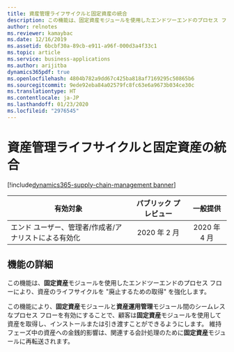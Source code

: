 ```yaml
---
title: 資産管理ライフサイクルと固定資産の統合
description: この機能は、固定資産モジュールを使用したエンドツーエンドのプロセス フローにより、資産のライフサイクルを廃止するための取得を強化します。
author: relnotes
ms.reviewer: kamaybac
ms.date: 12/16/2019
ms.assetid: 6bcbf30a-89cb-e911-a96f-000d3a4f33c1
ms.topic: article
ms.service: business-applications
ms.author: arijitba
dynamics365pdf: true
ms.openlocfilehash: 4804b782a9dd67c425ba818af7169295c50865b6
ms.sourcegitcommit: 9ede92eba84a02579fc8fc63e6a9673b034ce30c
ms.translationtype: HT
ms.contentlocale: ja-JP
ms.lasthandoff: 01/23/2020
ms.locfileid: "2976545"
---
```

# <a name="fixed-assets-integration-with-asset-management-lifecycle"></a>資産管理ライフサイクルと固定資産の統合
[!include[dynamics365-supply-chain-management banner](../includes/dynamics365-supply-chain-management.md)]

| 有効対象    |  パブリック プレビュー | 一般提供 | 
| ---------- | :----------: |:----------: |
|エンド ユーザー、管理者/作成者/アナリストによる有効化|2020 年 2 月| 2020 年 4 月|






## <a name="feature-details"></a>機能の詳細
<!--feature detail start -->
この機能は、**固定資産**モジュールを使用したエンドツーエンドのプロセス フローにより、資産のライフサイクルを "廃止するための取得" を強化します。 

この機能により、**固定資産**モジュールと**資産運用管理**モジュール間のシームレスなプロセス フローを有効にすることで、顧客は**固定資産**モジュールを使用して資産を取得し、インストールまたは引き渡すことができるようにします。 維持フェーズ中の資産への金銭的影響は、関連する会計処理のために**固定資産**モジュールに再転送されます。 

<!--feature detail end -->









